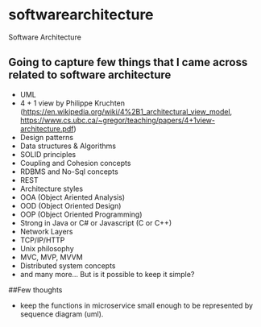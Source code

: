 # softwarearchitecture
Software Architecture
## Going to capture few things that I came across related to software architecture
- UML
- 4 + 1 view by Philippe Kruchten (https://en.wikipedia.org/wiki/4%2B1_architectural_view_model, https://www.cs.ubc.ca/~gregor/teaching/papers/4+1view-architecture.pdf)
- Design patterns
- Data structures & Algorithms
- SOLID principles
- Coupling and Cohesion concepts
- RDBMS and No-Sql concepts
- REST
- Architecture styles
- OOA (Object Ariented Analysis)
- OOD (Object Oriented Design)
- OOP (Object Oriented Programming)
- Strong in Java or C# or Javascript (C or C++)
- Network Layers
- TCP/IP/HTTP
- Unix philosophy
- MVC, MVP, MVVM
- Distributed system concepts
- and many more...
But is it possible to keep it simple?

##Few thoughts
- keep the functions in microservice small enough to be represented by sequence diagram (uml).
